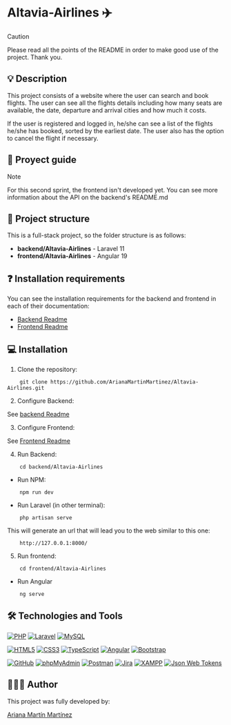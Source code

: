 # Altavia-Airlines ✈️

>[!CAUTION]
>Please read all the points of the README in order to make good use of the project. Thank you.

## 💡 Description

This project consists of a website where the user can search and book flights. The user can see all the flights details including how many seats are available, the date, departure and arrival cities and how much it costs.

If the user is registered and logged in, he/she can see a list of the flights he/she has booked, sorted by the earliest date. The user also has the option to cancel the flight if necessary.

## 💼 Proyect guide

>[!NOTE]
>For this second sprint, the frontend isn't developed yet. You can see more information about the API on the backend's README.md

## 📁 Project structure

This is a full-stack project, so the folder structure is as follows:

- **backend/Altavia-Airlines** - Laravel 11
- **frontend/Altavia-Airlines** - Angular 19

## ❓ Installation requirements

You can see the installation requirements for the backend and frontend in each of their documentation:

- [Backend Readme](./backend/Altavia-Airlines/README.md)
- [Frontend Readme]()

## 💻 Installation

1. Clone the repository:
```
    git clone https://github.com/ArianaMartinMartinez/Altavia-Airlines.git
```

2. Configure Backend:

See [backend Readme](./backend/Altavia-Airlines/README.md)

3. Configure Frontend:

See [Frontend Readme]()

4. Run Backend:

```
    cd backend/Altavia-Airlines
```

- Run NPM:
```
    npm run dev
```

- Run Laravel (in other terminal):
```
    php artisan serve
```

This will generate an url that will lead you to the web similar to this one:
```
    http://127.0.0.1:8000/
```

5. Run frontend:
```
    cd frontend/Altavia-Airlines
```

- Run Angular
```
    ng serve
```

## 🛠️ Technologies and Tools

<a href='https://github.com/shivamkapasia0' target="_blank"><img alt='PHP' src='https://img.shields.io/badge/PHP-100000?style=for-the-badge&logo=PHP&logoColor=white&labelColor=777BB4&color=777BB4'/></a>
<a href='https://github.com/shivamkapasia0' target="_blank"><img alt='Laravel' src='https://img.shields.io/badge/Laravel-100000?style=for-the-badge&logo=Laravel&logoColor=white&labelColor=FF2D20&color=FF2D20'/></a>
<a href='https://github.com/shivamkapasia0' target="_blank"><img alt='MySQL' src='https://img.shields.io/badge/MySQL-100000?style=for-the-badge&logo=MySQL&logoColor=white&labelColor=4479A1&color=4479A1'/></a>

<a href='https://github.com/shivamkapasia0' target="_blank"><img alt='HTML5' src='https://img.shields.io/badge/HTML5-100000?style=for-the-badge&logo=HTML5&logoColor=white&labelColor=E34F26&color=E34F26'/></a>
<a href='https://github.com/shivamkapasia0' target="_blank"><img alt='CSS3' src='https://img.shields.io/badge/CSS3-100000?style=for-the-badge&logo=CSS3&logoColor=white&labelColor=1572B6&color=1572B6'/></a>
<a href='https://github.com/shivamkapasia0' target="_blank"><img alt='TypeScript' src='https://img.shields.io/badge/TypeScript-100000?style=for-the-badge&logo=TypeScript&logoColor=white&labelColor=3178C6&color=3178C6'/></a>
<a href='https://github.com/shivamkapasia0' target="_blank"><img alt='Angular' src='https://img.shields.io/badge/Angular-100000?style=for-the-badge&logo=Angular&logoColor=white&labelColor=0F0F11&color=0F0F11'/></a>
<a href='https://github.com/shivamkapasia0' target="_blank"><img alt='Bootstrap' src='https://img.shields.io/badge/Bootstrap-100000?style=for-the-badge&logo=Bootstrap&logoColor=white&labelColor=7952B3&color=7952B3'/></a>

<a href='https://github.com/shivamkapasia0' target="_blank"><img alt='GitHub' src='https://img.shields.io/badge/GitHub-100000?style=for-the-badge&logo=GitHub&logoColor=white&labelColor=181717&color=181717'/></a>
<a href='https://github.com/shivamkapasia0' target="_blank"><img alt='phpMyAdmin' src='https://img.shields.io/badge/phpMyAdmin-100000?style=for-the-badge&logo=phpMyAdmin&logoColor=white&labelColor=6C78AF&color=6C78AF'/></a>
<a href='https://github.com/shivamkapasia0' target="_blank"><img alt='Postman' src='https://img.shields.io/badge/Postman-100000?style=for-the-badge&logo=Postman&logoColor=white&labelColor=FF6C37&color=FF6C37'/></a>
<a href='https://github.com/shivamkapasia0' target="_blank"><img alt='Jira' src='https://img.shields.io/badge/Jira-100000?style=for-the-badge&logo=Jira&logoColor=white&labelColor=0052CC&color=0052CC'/></a>
<a href='https://github.com/shivamkapasia0' target="_blank"><img alt='XAMPP' src='https://img.shields.io/badge/XAMPP-100000?style=for-the-badge&logo=XAMPP&logoColor=white&labelColor=FB7A24&color=FB7A24'/></a>
<a href='https://github.com/shivamkapasia0' target="_blank"><img alt='Json Web Tokens' src='https://img.shields.io/badge/JSON_Web Tokens-100000?style=for-the-badge&logo=Json Web Tokens&logoColor=white&labelColor=000000&color=000000'/></a>

## 👨🏻‍💻 Author

This project was fully developed by: 

[Ariana Martín Martínez](https://github.com/ArianaMartinMartinez)